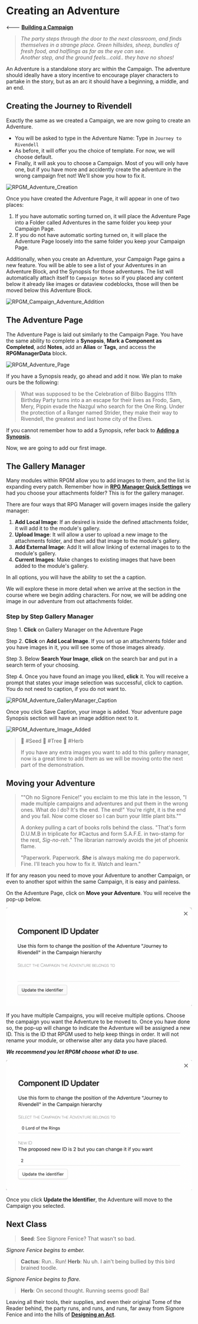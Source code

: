 # Creating an Adventure

<--- [**Building a Campaign**](Building%20a%20Campaign.md)

> *The party steps through the door to the next classroom, and finds themselves in a strange place. Green hillsides, sheep, bundles of fresh food, and halflings as far as the eye can see.*  
> *Another step, and the ground feels…cold.. they have no shoes!*

An Adventure is a standalone story arc within the Campaign. The adventure should ideally have a story incentive to encourage player characters to partake in the story, but as an arc it should have a beginning, a middle, and an end.

## Creating the Journey to Rivendell

Exactly the same as we created a Campaign, we are now going to create an Adventure.

- You will be asked to type in the Adventure Name: Type in `Journey to Rivendell`
- As before, it will offer you the choice of template. For now, we will choose default.
- Finally, it will ask you to choose a Campaign. Most of you will only have one, but if you have more and accidently create the adventure in the wrong campaign fret not! We'll show you how to fix it.

![RPGM_Adventure_Creation](../../Z_Photo-Album/Guide/RPGM_Adventure_Creation.png)

Once you have created the Adventure Page, it will appear in one of two places:

1. If you have automatic sorting turned on, it will place the Adventure Page into a Folder called Adventures in the same folder you keep your Campaign Page.
2. If you do not have automatic sorting turned on, it will place the Adventure Page loosely into the same folder you keep your Campaign Page.

Additionally, when you create an Adventure, your Campaign Page gains a new feature. You will be able to see a list of your Adventures in an Adventure Block, and the Synopsis for those adventures. The list will automatically attach itself to `Campaign Notes` so if you placed any content below it already like images or dataview codeblocks, those will then be moved below this Adventure Block.

![RPGM_Campaign_Adventure_Addition](../../Z_Photo-Album/Guide/RPGM_Campaign_Adventure_Addition.png)

## The Adventure Page

The Adventure Page is laid out similarly to the Campaign Page. You have the same ability to complete a **Synopsis**, **Mark a Component as Completed**, add **Notes**, add an **Alias** or **Tags**, and access the **RPGManagerData** block.


![RPGM_Adventure_Page](../../Z_Photo-Album/Guide/RPGM_Adventure_Page.png)

If you have a Synopsis ready, go ahead and add it now. We plan to make ours be the following:

> What was supposed to be the Celebration of Bilbo Baggins 111th Birthday Party turns into a an escape for their lives as Frodo, Sam, Mery, Pippin evade the Nazgul who search for the One Ring. Under the protection of a Ranger named Strider, they make their way to Rivendell, the greatest and last home city of the Elves.

If you cannot remember how to add a Synopsis, refer back to [**Adding a Synopsis**](Building%20a%20Campaign.md#Adding%20a%20Synopsis).

Now, we are going to add our first image.

## The Gallery Manager

Many modules within RPGM allow you to add images to them, and the list is expanding every patch. Remember how in [**RPG Manager Quick Settings**](../../A%20Tome%20of%20the%20Reader%20Appears/RPG%20Manager%20Quick%20Settings.md) we had you choose your attachments folder? This is for the gallery manager.

There are four ways that RPG Manager will govern images inside the gallery manager:

1. **Add Local Image**: If an desired is inside the defined attachments folder, it will add it to the module's gallery.
2. **Upload Image**: It will allow a user to upload a new image to the attachments folder, and then add that image to the module's gallery.
3. **Add External Image**: Add It will allow linking of external images to to the module's gallery.
4. **Current Images**: Make changes to existing images that have been added to the module's gallery.

In all options, you will have the ability to set the a caption.

We will explore these in more detail when we arrive at the section in the course where we begin adding characters. For now, we will be adding one image in our adventure from out attachments folder.

### Step by Step Gallery Manager

Step 1. **Click** on Gallery Manager on the Adventure Page

Step 2. **Click** on **Add Local Image**. If you set up an attachments folder and you have images in it, you will see some of those images already.

Step 3. Below **Search Your Image**, **click** on the search bar and put in a search term of your choosing.

Step 4. Once you have found an image you liked, **click** it. You will receive a prompt that states your image selection was successful, click to caption. You do not need to caption, if you do not want to.

![RPGM_Adventure_GalleryManager_Caption](../../Z_Photo-Album/Guide/RPGM_Adventure_GalleryManager_Caption.png)

Once you click Save Caption, your image is added. Your adventure page Synopsis section will have an image addition next to it.

![RPGM_Adventure_Image_Added](../../Z_Photo-Album/Guide/RPGM_Adventure_Image_Added.png)

> 🌱 #Seed 🌲 #Tree 🌿 #Herb
>
> If you have any extra images you want to add to this gallery manager, now is a great time to add them as we will be moving onto the next part of the demonstration.

## Moving your Adventure

> ""Oh no Signore Fenice!" you exclaim to me this late in the lesson, "I made multiple campaigns and adventures and put them in the wrong ones. What do I do? It's the end. The end!" You're right, it is the end and you fail. Now come closer so I can burn your little plant bits.""
>
>A donkey pulling a cart of books rolls behind the class. "That's form D.U.M.B in triplicate for #Cactus and form S.A.F.E. in two-stamp for the rest, *Sig-no-reh*." The librarian narrowly avoids the jet of phoenix flame.
>
>"Paperwork. Paperwork. ***She*** is always making me do paperwork. Fine. I'll teach you how to fix it. Watch and learn."

If for any reason you need to move your Adventure to another Campaign, or even to another spot within the same Campaign, it is easy and painless.

On the Adventure Page, click on **Move your Adventure**. You will receive the pop-up below.

![RPGM_Adventure_MoveCampaign_First](../Z_Photo-Album/Guide/RPGM_Adventure_MoveCampaign_First.png)

If you have multiple Campaigns, you will receive multiple options. Choose the campaign you want the Adventure to be moved to. Once you have done so, the pop-up will change to indicate the Adventure will be assigned a new ID. This is the ID that RPGM used to help keep things in order. It will not rename your module, or otherwise alter any data you have placed.

***We recommend you let RPGM choose what ID to use***.

![RPGM_Adventure_MoveCampaign_Second](../Z_Photo-Album/Guide/RPGM_Adventure_MoveCampaign_Second.png)

Once you click **Update the Identifier**, the Adventure will move to the Campaign you selected.

## Next Class

> **Seed**: See Signore Fenice? That wasn't so bad.

*Signore Fenice begins to ember.*

> **Cactus**: Run.. Run!
> **Herb**: Nu uh. I ain't being bullied by this bird brained toodle.

*Signore Fenice begins to flare.* 

> **Herb**: On second thought. Running seems good! Bai!

Leaving all their tools, their supplies, and even their original Tome of the Reader behind, the party runs, and runs, and runs, far away from Signore Fenice and into the hills of [**Designing an Act**](Designing%20an%20Act.md). 